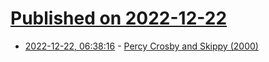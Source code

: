 # [Published on 2022-12-22](index.md)

* [2022-12-22, 06:38:16](https://news.ycombinator.com/item?id=34090510) - [Percy Crosby and Skippy (2000)](http://www.skippy.com/skippy1.html)
